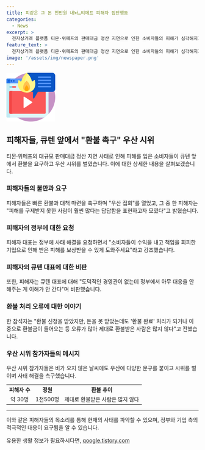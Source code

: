 ```yaml
---
title: 피같은 그 돈 천만원 내놔…티메프 피해자 집단행동
categories:
  - News
excerpt: >
  전자상거래 플랫폼 티몬·위메프의 판매대금 정산 지연으로 인한 소비자들의 피해가 심각해지고 있음. 30명의 피해자들이 큐텐 앞에서 우산 집회를 열어 빠른 환불과 대책을 요구함. 이에 사태 해결을 요청하며 정부와 금융당국에도 촉구하고, 피해를 입은 소비자들이 받을 보상을 강조함. 또한 피해자들은 향후 판매자들과 연합하여 추가 집회를 열 예정이라고 전했다.
feature_text: >
  전자상거래 플랫폼 티몬·위메프의 판매대금 정산 지연으로 인한 소비자들의 피해가 심각해지고 있음. 30명의 피해자들이 큐텐 앞에서 우산 집회를 열어 빠른 환불과 대책을 요구함. 이에 사태 해결을 요청하며 정부와 금융당국에도 촉구하고, 피해를 입은 소비자들이 받을 보상을 강조함. 또한 피해자들은 향후 판매자들과 연합하여 추가 집회를 열 예정이라고 전했다.
image: '/assets/img/newspaper.png'
---
```


<p><img src="/assets/img/news.png" alt="rentncar 속보" /></p>

<h2 data-ke-size="size26">피해자들, 큐텐 앞에서 "환불 촉구" 우산 시위</h2>

<p data-ke-size="size16">티몬·위메프의 대규모 판매대금 정산 지연 사태로 인해 피해를 입은 소비자들이 큐텐 앞에서 환불을 요구하고 우산 시위를 벌였습니다. 이에 대한 상세한 내용을 살펴보겠습니다.</p>

<h3>피해자들의 불만과 요구</h3>

<p data-ke-size="size16">피해자들은 빠른 환불과 대책 마련을 촉구하며 "우산 집회"를 열었고, 그 중 한 피해자는 "피해를 구제받지 못한 사람이 훨씬 많다는 답답함을 표현하고자 모였다"고 밝혔습니다.</p>

<h3>피해자의 정부에 대한 요청</h3>

<p data-ke-size="size16">피해자 대표는 정부에 사태 해결을 요청하면서 "소비자들이 수익을 내고 책임을 회피한 기업으로 인해 받은 피해를 보상받을 수 있게 도와주세요"라고 강조했습니다.</p>

<h3>피해자의 큐텐 대표에 대한 비판</h3>

<p data-ke-size="size16">또한, 피해자는 큐텐 대표에 대해 "도덕적인 경영관이 없는데 정부에서 아무 대응을 안 해주는 게 이해가 안 간다"며 비판했습니다.</p>

<h3>환불 처리 오류에 대한 이야기</h3>

<p data-ke-size="size16">한 참석자는 "환불 신청을 받았지만, 돈을 못 받았는데도 '환불 완료' 처리가 되거나 이중으로 환불금이 들어오는 등 오류가 많아 제대로 환불받은 사람은 많지 않다"고 전했습니다.</p>

<h3>우산 시위 참가자들의 메시지</h3>

<p data-ke-size="size16">우산 시위 참가자들은 비가 오지 않은 날씨에도 우산에 다양한 문구를 붙이고 시위를 벌이며 사태 해결을 촉구했습니다.</p>

<table>
  <tr>
    <td style="text-align: center; height: 17px;"><b>피해자 수</b></td>
    <td style="text-align: center; height: 17px;"><b>정원</b></td>
    <td style="text-align: center; height: 17px;"><b>환불 추이</b></td>
  </tr>
  <tr>
    <td style="text-align: center; height: 17px;">약 30명</td>
    <td style="text-align: center; height: 17px;">1천500명</td>
    <td style="text-align: center; height: 17px;">제대로 환불받은 사람은 많지 않다</td>
  </tr>
</table>

<hr>

<p data-ke-size="size16">이와 같은 피해자들의 목소리를 통해 현재의 사태를 파악할 수 있으며, 정부와 기업 측의 적극적인 대응이 요구됨을 알 수 있습니다.</p>
유용한 생활 정보가 필요하시다면, <a href="https://qoogle.tistory.com" rel="dofollow">qoogle.tistory.com</a>


